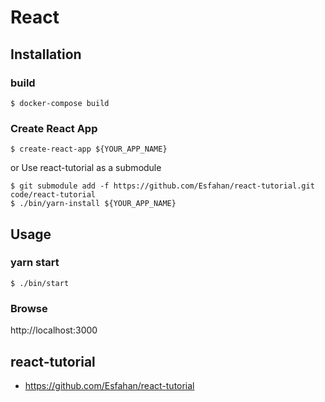 # React

## Installation
### build

```
$ docker-compose build
```

### Create React App

```
$ create-react-app ${YOUR_APP_NAME}
```

or Use react-tutorial as a submodule

```
$ git submodule add -f https://github.com/Esfahan/react-tutorial.git code/react-tutorial
$ ./bin/yarn-install ${YOUR_APP_NAME}
```

## Usage
### yarn start

```
$ ./bin/start
```

### Browse
http://localhost:3000


## react-tutorial
- https://github.com/Esfahan/react-tutorial
